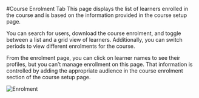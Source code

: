 #Course Enrolment Tab
This page displays the list of learners enrolled in the course and is based on the information provided in the course setup page.

You can search for users, download the course enrolment, and toggle between a list and a grid view of learners.  Additionally, you can switch periods to view different enrolments for the course.

From the enrolment page, you can click on learner names to see their profiles, but you can’t manage enrollment on this page.  That information is controlled by adding the appropriate audience in the course enrolment section of the course setup page.

![Enrolment](/img/courses/enrolmentscreen-me1.12.png)  
